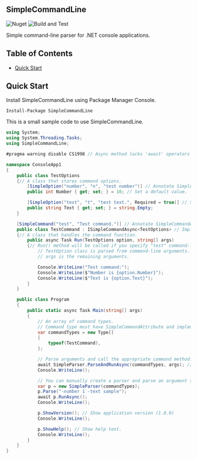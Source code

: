 ## SimpleCommandLine

![Nuget](https://img.shields.io/nuget/v/SimpleCommandLine) ![Build and Test](https://github.com/archi-Doc/SimpleCommandLine/workflows/Build%20and%20Test/badge.svg)

Simple command-line parser for .NET console applications.



## Table of Contents

- [Quick Start](#quick-start)



## Quick Start

Install SimpleCommandLine using Package Manager Console.

```
Install-Package SimpleCommandLine
```

This is a small sample code to use SimpleCommandLine.

```csharp
using System;
using System.Threading.Tasks;
using SimpleCommandLine;

#pragma warning disable CS1998 // Async method lacks 'await' operators and will run synchronously

namespace ConsoleApp1
{
    public class TestOptions
    {// A class that stores command options.
        [SimpleOption("number", "n", "test number")] // Annotate SimpleOptionAttribute and specify a long/short option name and description.
        public int Number { get; set; } = 10; // Set a default value.

        [SimpleOption("text", "t", "test text.", Required = true)] // Set Required property to true if you want to make the option required.
        public string Text { get; set; } = string.Empty;
    }

    [SimpleCommand("test", "Test command.")] // Annotate SimpleCommandAttribute and specify a command name and description.
    public class TestCommand : ISimpleCommandAsync<TestOptions> // Implementation of either ISimpleCommandAsync<T> or ISimpleCommand<T> is required.
    {// A class that handles the command function.
        public async Task Run(TestOptions option, string[] args)
        {// Run() method will be called if you specify "test" command-line argument.
            // TestOption class is parsed from command-line arguments.
            // args is the remaining arguments.

            Console.WriteLine("Test command:");
            Console.WriteLine($"Number is {option.Number}");
            Console.WriteLine($"Text is {option.Text}");
        }
    }

    public class Program
    {
        public static async Task Main(string[] args)
        {
            // An array of command types.
            // Command type must have SimpleCommandAttribute and implement ISimpleCommandAsync<T> or ISimpleCommand<T>.
            var commandTypes = new Type[]
            {
                typeof(TestCommand),
            };

            // Parse arguments and call the appropriate command method.
            await SimpleParser.ParseAndRunAsync(commandTypes, args); // If you do not specify a text option with a valid value, an error will occur.
            Console.WriteLine();

            // You can manually create a parser and parse an argument string.
            var p = new SimpleParser(commandTypes);
            p.Parse("-number 1 -text sample");
            await p.RunAsync();
            Console.WriteLine();

            p.ShowVersion(); // Show application version (1.0.0)
            Console.WriteLine();

            p.ShowHelp(); // Show help text.
            Console.WriteLine();
        }
    }
}
```

